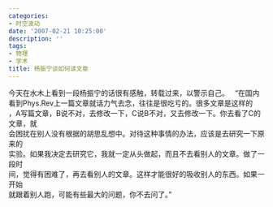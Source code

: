 ```yaml
---
categories:
- 时空波动
date: '2007-02-21 10:25:00'
description: ''
tags:
- 物理
- 学术
title: 杨振宁谈如何读文章
---
```

今天在水木上看到一段杨振宁的话很有感触，转载过来，以警示自己。
 
“在国内看到Phys.Rev上一篇文章就话力气去念，往往是很吃亏的。很多文章是这样的  
，A写篇文章，B说不对，去修改一下，C说B不对，又去修改一下。你去看了C的文章，就  
会困扰在别人没有根据的胡思乱想中。对待这种事情的办法，应该是去研究一下原来的  
实验。如果我决定去研究它，我就一定从头做起，而且不去看别人的文章。做了一段时  
间，觉得有困难了，再去看别人的文章。这样才能很好的吸收别人的东西。如果一开始  
就跟着别人跑，可能有些最大的问题，你不去问了。”